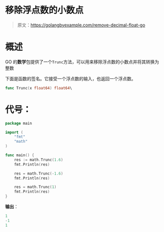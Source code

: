 # 移除浮点数的小数点

> 原文：<https://golangbyexample.com/remove-decimal-float-go>

# **概述**

GO 的**数学**包提供了一个`Trunc`方法，可以用来移除浮点数的小数点并将其转换为整数

下面是函数的签名。它接受一个浮点数的输入，也返回一个浮点数。

```go
func Trunc(x float64) float64\
```

# **代号**：

```go
package main

import (
    "fmt"
    "math"
)

func main() {
    res := math.Trunc(1.6)
    fmt.Println(res)

    res = math.Trunc(-1.6)
    fmt.Println(res)

    res = math.Trunc(1)
    fmt.Println(res)
}
```

**输出**：

```go
1
-1
1
```